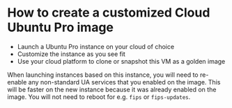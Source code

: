 # How to create a customized Cloud Ubuntu Pro image

* Launch a Ubuntu Pro instance on your cloud of choice
* Customize the instance as you see fit
* Use your cloud platform to clone or snapshot this VM as a golden image

When launching instances based on this instance, you will need to re-enable any non-standard UA services that you enabled on the image. This will be faster on the new instance because it was already enabled on the image. You will not need to reboot for e.g. `fips` or `fips-updates`.
